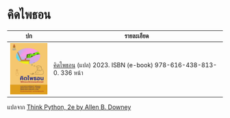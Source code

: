 # คิดไพธอน

| ปก | รายละเอียด |
|---|---|
| <img src="https://github.com/tatpongkatanyukul/Books/raw/main/ThinkPython/CoverThumb.png" alt="Python-dream cover" style="width:100px;"/> | [คิดไพธอน](https://github.com/tatpongkatanyukul/Books/tree/main/MLBook) (แปล) 2023. ISBN (e-book) 978-616-438-813-0. 336 หน้า |

แปลจาก [Think Python, 2e by Allen B. Downey](https://greenteapress.com/wp/think-python-2e/)
